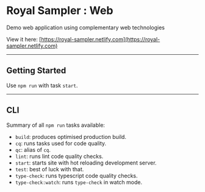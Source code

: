 # Royal Sampler : Web

Demo web application using complementary web technologies

View it here: [https://royal-sampler.netlify.com](https://royal-sampler.netlify.com)

---
## Getting Started

Use `npm run` with task `start`.

---
## CLI

Summary of all `npm run` tasks available:

- `build`: produces optimised production build.
- `cq`: runs tasks used for code quality.
- `qc`: alias of `cq`.
- `lint`: runs lint code quality checks.
- `start`: starts site with hot reloading development server.
- `test`: best of luck with that.
- `type-check`: runs typescript code quality checks.
- `type-check:watch`: runs `type-check` in watch mode.
